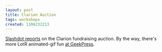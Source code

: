 ```yaml
---
layout: post
title: Clarion Auction
tags: workshops
created: 1106232213
---
```

<!-- links checked 31-Jan-2015 -->

[Slashdot reports](http://slashdot.org/article.pl?sid=05/01/19/2348229) on the Clarion fundraising auction.  By the way, there's more LotR animated-gif fun [at GeekPress](http://blog.geekpress.com/2005/01/fan-created-lord-of-rings-animated.html).
